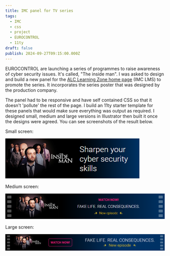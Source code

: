 ```yaml
---
title: IMC panel for TV series
tags:
  - IMC
  - css
  - project
  - EUROCONTROL
  - 11ty
draft: false
publish: 2024-09-27T09:15:00.000Z
---
```

EUROCONTROL are launching a series of programmes to raise awareness of cyber security issues. It's called, "The inside man". I was asked to design and build a new panel for the [ALC Learning Zone home page](https://learningzone.eurocontrol.int/ilp/) (IMC LMS) to promote the series. It incorporates the series poster that was designed by the production company.

The panel had to be responsive and have self contained CSS so that it doesn't 'pollute' the rest of the page. I build an 11ty starter template for these panels that would make sure everything was output as required. I designed small, medium and large versions in Illustrator then built it once the designs were agreed. You can see screenshots of the result below.

Small screen:

![A screenshot of a promotion panel for The Inside Man on a small screen.](/_shared/uploads/safe-panel-mobile.png "The Inside Man: small screen")

Medium screen:

![A screenshot of a promotion panel for The Inside Man on a medium screen.](/_shared/uploads/safe-panel-medium.png "The Inside Man: medium screen")

Large screen:

![A screenshot of a promotion panel for The Inside Man on a large screen.](/_shared/uploads/safe-panel-large.png "The Inside Man: large screen")
